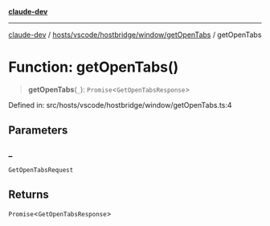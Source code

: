 [**claude-dev**](../../../../../../README.md)

***

[claude-dev](../../../../../../README.md) / [hosts/vscode/hostbridge/window/getOpenTabs](../README.md) / getOpenTabs

# Function: getOpenTabs()

> **getOpenTabs**(`_`): `Promise`\<`GetOpenTabsResponse`\>

Defined in: src/hosts/vscode/hostbridge/window/getOpenTabs.ts:4

## Parameters

### \_

`GetOpenTabsRequest`

## Returns

`Promise`\<`GetOpenTabsResponse`\>
